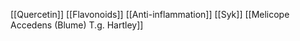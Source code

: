 [[Quercetin]]
[[Flavonoids]]
[[Anti-inflammation]]
[[Syk]]
[[Melicope Accedens (Blume) T.g. Hartley]]
